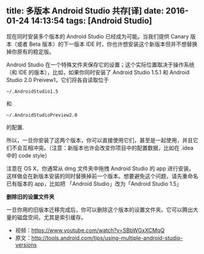title: 多版本 Android Studio 共存[译]
date: 2016-01-24 14:13:54
tags: [Android Studio]
---

现在同时安装多个版本的 Android Studio 已经成为可能。当我们提供 Canary 版本（或者 Beta 版本）的下一版本 IDE 时，你也许想安装这个新版本但并不想替换掉你原有的稳定版。

<!-- more -->

Android Studio 在一个特殊文件夹保存它的设置；这个实际位置取决于操作系统（和 IDE 的版本），比如，如果你同时安装了 Android Studio 1.5.1 和 Android Studio 2.0 Preivew1，它们将各自读取位于

    ~/.AndroidStudio1.5

和

    ~/.AndroidStudioPreview2.0

的配置.

所以，一旦你安装了这两个版本，你可以直接使用它们，甚至是一起使用，并且它们不会互相冲突。（注意：新版本也许会改变你项目中的配置数据，比如在 .idea 中的 code style）

注意在 OS X，你通常从 dmg 文件夹中拖拽 Android Studio 的 app 进行安装。这样做会在新版本安装的同时替换掉前一个版本。想要避免这个问题，请先重命名已有版本的 app，比如把 「Android Studio」改为「Android Studio 1.5」

**删除旧的设置文件夹**

一旦你用的旧版本迁移完成后，你可以删除这个版本的设置文件夹。它可以腾出大量的磁盘空间，尤其是索引缓存。

* 视频：https://www.youtube.com/watch?v=SBbWGxXCMqQ
* 原文：http://tools.android.com/tips/using-multiple-android-studio-versions
